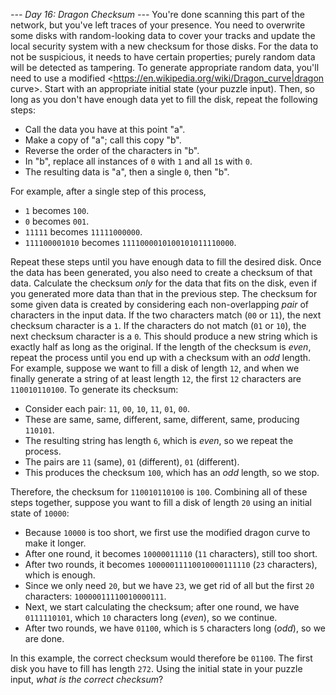 *--- Day 16: Dragon Checksum ---*
You're done scanning this part of the network, but you've left traces of your presence. You need to overwrite some disks with random-looking data to cover your tracks and update the local security system with a new checksum for those disks.
For the data to not be suspicious, it needs to have certain properties; purely random data will be detected as tampering. To generate appropriate random data, you'll need to use a modified <https://en.wikipedia.org/wiki/Dragon_curve|dragon curve>.
Start with an appropriate initial state (your puzzle input). Then, so long as you don't have enough data yet to fill the disk, repeat the following steps:

- Call the data you have at this point "a".
- Make a copy of "a"; call this copy "b".
- Reverse the order of the characters in "b".
- In "b", replace all instances of `0` with `1` and all `1`s with `0`.
- The resulting data is "a", then a single `0`, then "b".

For example, after a single step of this process,

- `1` becomes `100`.
- `0` becomes `001`.
- `11111` becomes `11111000000`.
- `111100001010` becomes `1111000010100101011110000`.

Repeat these steps until you have enough data to fill the desired disk.
Once the data has been generated, you also need to create a checksum of that data. Calculate the checksum _only_ for the data that fits on the disk, even if you generated more data than that in the previous step.
The checksum for some given data is created by considering each non-overlapping _pair_ of characters in the input data.  If the two characters match (`00` or `11`), the next checksum character is a `1`.  If the characters do not match (`01` or `10`), the next checksum character is a `0`. This should produce a new string which is exactly half as long as the original. If the length of the checksum is _even_, repeat the process until you end up with a checksum with an _odd_ length.
For example, suppose we want to fill a disk of length `12`, and when we finally generate a string of at least length `12`, the first `12` characters are `110010110100`. To generate its checksum:

- Consider each pair: `11`, `00`, `10`, `11`, `01`, `00`.
- These are same, same, different, same, different, same, producing `110101`.
- The resulting string has length `6`, which is _even_, so we repeat the process.
- The pairs are `11` (same), `01` (different), `01` (different).
- This produces the checksum `100`, which has an _odd_ length, so we stop.

Therefore, the checksum for `110010110100` is `100`.
Combining all of these steps together, suppose you want to fill a disk of length `20` using an initial state of `10000`:

- Because `10000` is too short, we first use the modified dragon curve to make it longer.
- After one round, it becomes `10000011110` (`11` characters), still too short.
- After two rounds, it becomes `10000011110010000111110` (`23` characters), which is enough.
- Since we only need `20`, but we have `23`, we get rid of all but the first `20` characters: `10000011110010000111`.
- Next, we start calculating the checksum; after one round, we have `0111110101`, which `10` characters long (_even_), so we continue.
- After two rounds, we have `01100`, which is `5` characters long (_odd_), so we are done.

In this example, the correct checksum would therefore be `01100`.
The first disk you have to fill has length `272`. Using the initial state in your puzzle input, _what is the correct checksum_?
